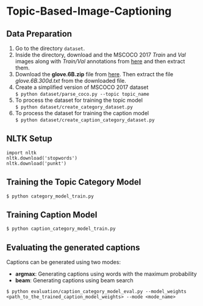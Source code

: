 # Topic-Based-Image-Captioning

## Data Preparation

1. Go to the directory `dataset`.
2. Inside the directory, download and the MSCOCO 2017 _Train_ and _Val_ images along with _Train/Val_ annotations from [here](http://cocodataset.org/#download) and then extract them.
3. Download the **glove.6B.zip** file from [here](https://nlp.stanford.edu/projects/glove/). Then extract the file _glove.6B.300d.txt_ from the downloaded file.
4. Create a simplified version of MSCOCO 2017 dataset  
   `$ python dataset/parse_coco.py --topic topic_name`
5. To process the dataset for training the topic model  
   `$ python dataset/create_category_dataset.py`
6. To process the dataset for training the caption model  
   `$ python dataset/create_caption_category_dataset.py`

## NLTK Setup

```[python]
import nltk
nltk.download('stopwords')
nltk.download('punkt')
```

## Training the Topic Category Model

`$ python category_model_train.py`

## Training Caption Model

`$ python caption_category_model_train.py`

## Evaluating the generated captions

Captions can be generated using two modes:

- **argmax**: Generating captions using words with the maximum probability
- **beam**: Generating captions using beam search

`$ python evaluation/caption_category_model_eval.py --model_weights <path_to_the_trained_caption_model_weights> --mode <mode_name>`
